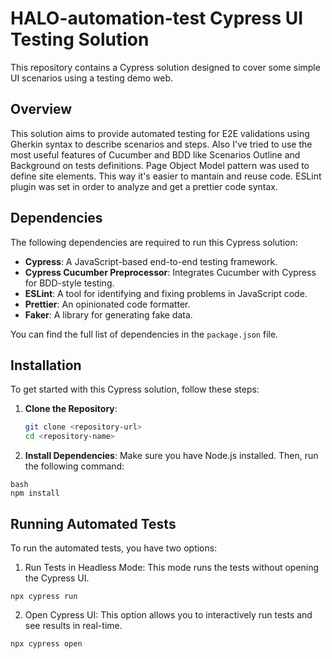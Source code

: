 # HALO-automation-test Cypress UI Testing Solution

This repository contains a Cypress solution designed to cover some simple UI scenarios using a testing demo web.

## Overview

This solution aims to provide automated testing for E2E validations using Gherkin syntax to describe scenarios and steps.
Also I've tried to use the most useful features of Cucumber and BDD like Scenarios Outline and Background on tests definitions.
Page Object Model pattern was used to define site elements. This way it's easier to mantain and reuse code.
ESLint plugin was set in order to analyze and get a prettier code syntax.

## Dependencies

The following dependencies are required to run this Cypress solution:

- **Cypress**: A JavaScript-based end-to-end testing framework.
- **Cypress Cucumber Preprocessor**: Integrates Cucumber with Cypress for BDD-style testing.
- **ESLint**: A tool for identifying and fixing problems in JavaScript code.
- **Prettier**: An opinionated code formatter.
- **Faker**: A library for generating fake data.

You can find the full list of dependencies in the `package.json` file.

## Installation

To get started with this Cypress solution, follow these steps:

1. **Clone the Repository**:
   ```bash
   git clone <repository-url>
   cd <repository-name>
   ```
2. **Install Dependencies**: 
Make sure you have Node.js installed. Then, run the following command:
```
bash
npm install
```

## Running Automated Tests

To run the automated tests, you have two options:

1. Run Tests in Headless Mode: This mode runs the tests without opening the Cypress UI.
```
npx cypress run
```
2. Open Cypress UI: This option allows you to interactively run tests and see results in real-time.
```
npx cypress open
```